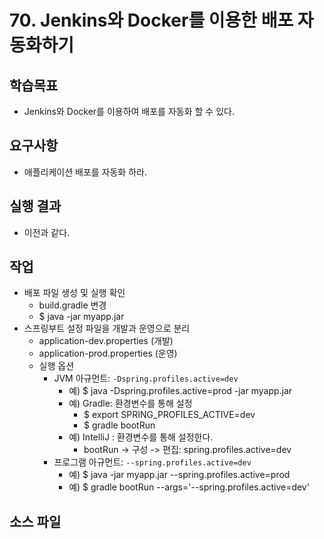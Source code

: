 # 70. Jenkins와 Docker를 이용한 배포 자동화하기

## 학습목표

- Jenkins와 Docker를 이용하여 배포를 자동화 할 수 있다.

## 요구사항

- 애플리케이션 배포를 자동화 하라.

## 실행 결과

- 이전과 같다.

## 작업

- 배포 파일 생성 및 실행 확인
  - build.gradle 변경
  - $ java -jar myapp.jar 
- 스프링부트 설정 파일을 개발과 운영으로 분리
  - application-dev.properties (개발)
  - application-prod.properties (운영)
  - 실행 옵션
    - JVM 아규먼트: `-Dspring.profiles.active=dev`
      - 예) $ java -Dspring.profiles.active=prod -jar myapp.jar
      - 예) Gradle: 환경변수를 통해 설정
        - $ export SPRING_PROFILES_ACTIVE=dev
        - $ gradle bootRun
      - 예) IntelliJ : 환경변수를 통해 설정한다.
        - bootRun -> 구성 -> 편집: spring.profiles.active=dev
    - 프로그램 아규먼트: `--spring.profiles.active=dev`
      - 예) $ java -jar myapp.jar --spring.profiles.active=prod
      - 예) $ gradle bootRun --args='--spring.profiles.active=dev'


  
## 소스 파일

